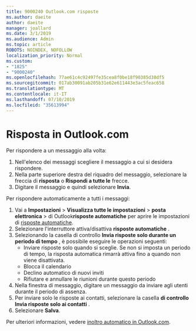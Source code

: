 ```yaml
---
title: 9000240 Outlook.com risposte
ms.author: daeite
author: daeite
manager: joallard
ms.date: 3/1/2019
ms.audience: Admin
ms.topic: article
ROBOTS: NOINDEX, NOFOLLOW
localization_priority: Normal
ms.custom:
- "1825"
- "9000240"
ms.openlocfilehash: 77ae61c4c92497fe35cea8f0be18f90385d38df5
ms.sourcegitcommit: 017ab30091ab205b31e62e611443e3ac5feac658
ms.translationtype: MT
ms.contentlocale: it-IT
ms.lasthandoff: 07/10/2019
ms.locfileid: "35613994"
---
```

# <a name="replying-in-outlookcom"></a>Risposta in Outlook.com

Per rispondere a un messaggio alla volta:

1. Nell'elenco dei messaggi scegliere il messaggio a cui si desidera rispondere.
2. Nella parte superiore destra del riquadro del messaggio, selezionare la freccia di **risposta** o **Rispondi a tutte le** frecce.
3. Digitare il messaggio e quindi selezionare **Invia**.

Per rispondere automaticamente a tutti i messaggi:

1. Vai a **Impostazioni** > **Visualizza tutte le impostazioni** > **posta elettronica** > di Outlook**risposte automatiche** per aprire le impostazioni di [risposte automatiche](https://outlook.live.com/mail/options/mail/automaticReplies).
2. Selezionare l'interruttore attiva/disattiva **risposte automatiche** .
3. Selezionando la casella di controllo **Invia risposte solo durante un periodo di tempo** , è possibile eseguire le operazioni seguenti:
    - Inviare risposte solo quando si sceglie. Se non si imposta un periodo di tempo, la risposta automatica rimarrà attiva fino a quando non viene disattivata.
    - Blocca il calendario
    - Declino automatico di nuovi inviti
    - Rifiutare e annullare le riunioni durante questo periodo
4. Nella finestra di messaggio, digitare un messaggio da inviare agli utenti durante il periodo di assenza.
5. Per inviare solo le risposte ai contatti, selezionare la casella **di controllo Invia risposte solo ai contatti** .
6. Selezionare **Salva**.

Per ulteriori informazioni, vedere [inoltro automatico in Outlook.com](https://support.office.com/article/14614626-9855-48dc-a986-dec81d07b1a0?wt.mc_id=Office_Outlook_com_Alchemy).